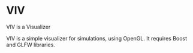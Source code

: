 VIV
===

VIV is a Visualizer

VIV is a simple visualizer for simulations, using OpenGL. It requires Boost and GLFW libraries.
